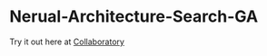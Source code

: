 # Nerual-Architecture-Search-GA  
Try it out here at [Collaboratory](https://colab.research.google.com/drive/14zDkIcreRlz9tx70g2FMzvXYZB06Xqv8)
